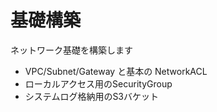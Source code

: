 # 基礎構築

ネットワーク基礎を構築します
- VPC/Subnet/Gateway と基本の NetworkACL
- ローカルアクセス用のSecurityGroup
- システムログ格納用のS3バケット

